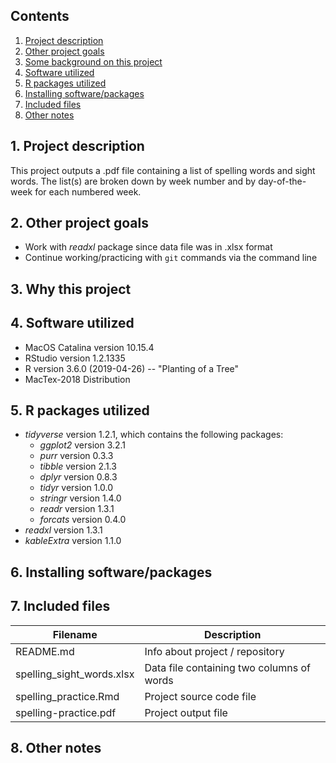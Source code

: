 ## Contents

1. [Project description](##1.-Project-description)
2. [Other project goals](##-2.-Other-project-goals)
3. [Some background on this project](##-3.-Some-background-on-this-project)
4. [Software utilized](##-4.-Software-utilized)
5. [R packages utilized](##-5.-R-packages-utilized)
6. [Installing software/packages](##-6.-Installing-software/packages)
7. [Included files](##-7.-Included-files)
8. [Other notes](##-8.-Other-notes)

## 1. Project description

This project outputs a .pdf file containing a list of spelling words and sight words. The list(s) are broken down by week number and by day-of-the-week for each numbered week.

## 2. Other project goals

* Work with *readxl* package since data file was in .xlsx format
* Continue working/practicing with `git` commands via the command line

## 3. Why this project



## 4. Software utilized

* MacOS Catalina    version 10.15.4
* RStudio           version 1.2.1335
* R                 version 3.6.0 (2019-04-26) -- "Planting of a Tree"
* MacTex-2018 Distribution

## 5. R packages utilized

* *tidyverse* version 1.2.1, which contains the following packages:
    + *ggplot2*   version 3.2.1
    + *purr*      version 0.3.3
    + *tibble*    version 2.1.3
    + *dplyr*     version 0.8.3
    + *tidyr*     version 1.0.0
    + *stringr*   version 1.4.0
    + *readr*     version 1.3.1
    + *forcats*   version 0.4.0
* *readxl* version 1.3.1
* *kableExtra* version 1.1.0

## 6. Installing software/packages 



## 7. Included files

| Filename | Description |
| --- | --- |
| README.md | Info about project / repository |     
| spelling_sight_words.xlsx | Data file containing two columns of words |     
| spelling_practice.Rmd | Project source code file |
| spelling-practice.pdf | Project output file |

## 8. Other notes

